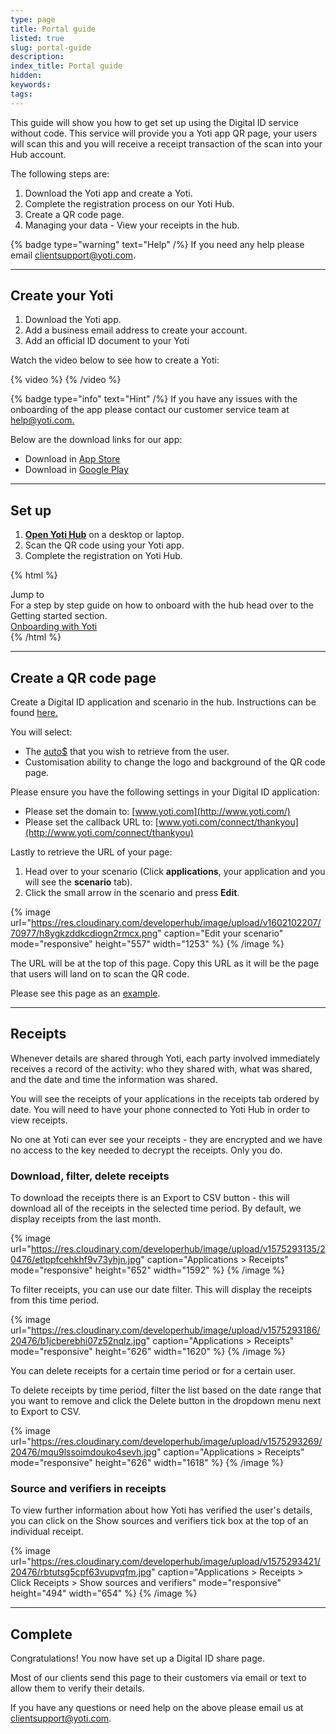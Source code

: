 ```yaml
---
type: page
title: Portal guide
listed: true
slug: portal-guide
description: 
index_title: Portal guide
hidden: 
keywords: 
tags: 
---
```


This guide will show you how to get set up using the Digital ID service without code. This service will provide you a Yoti app QR page, your users will scan this and you will receive a receipt transaction of the scan into your Hub account.

The following steps are:

1. Download the Yoti app and create a Yoti.
2. Complete the registration process on our Yoti Hub.
3. Create a QR code page.
4. Managing your data - View your receipts in the hub.

{% badge type="warning" text="Help" /%} If you need any help please email [clientsupport@yoti.com](mailto:clientsupport@yoti.com).

---

## Create your Yoti

1. Download the Yoti app.
2. Add a business email address to create your account.
3. Add an official ID document to your Yoti

Watch the video below to see how to create a Yoti:

{% video %}
{% /video %}

{% badge type="info" text="Hint" /%} If you have any issues with the onboarding of the app please contact our customer service team at [help@yoti.com.](mailto:help@yoti.com)

Below are the download links for our app:

- Download in [App Store](https://apps.apple.com/gb/app/yoti-your-digital-identity/id983980808)
- Download in [Google Play](https://play.google.com/store/apps/details?id=com.yoti.mobile.android.live&amp;hl=en_GB)

---

## Set up

1. [**Open Yoti Hub**](https://hub.yoti.com/login-organisations) on a desktop or laptop.
2. Scan the QR code using your Yoti app.
3. Complete the registration on Yoti Hub.

{% html %}
<div class="alert-BYS">
   <div class="alert-title" id="BYS">
      Jump to
   </div>
   <div class="alert-text" >
      For a step by step guide on how to onboard with the hub head over to the Getting started section.
   </div>
   <div class="alert-links"> 
      <a  target="_self" href="https://developers.yoti.com/yoti/getting-started"> Onboarding with Yoti </a>
   </div>
</div>
{% /html %}

---

## Create a QR code page

Create a Digital ID application and scenario in the hub. Instructions can be found [here](/yoti-developer-documentation/v6.0/yoti/digital-id/production-keys)[.](https://developers.yoti.com/yoti/production-keys)

You will select: 

- The [auto$](/digital-id/yoti-attributes) that you wish to retrieve from the user.
- Customisation ability to change the logo and background of the QR code page. 

Please ensure you have the following settings in your Digital ID application:

- Please set the domain to: [www.yoti.com](http://www.yoti.com/)
- Please set the callback URL to: [www.yoti.com/connect/thankyou](http://www.yoti.com/connect/thankyou)

Lastly to retrieve the URL of your page:

1. Head over to your scenario (Click **applications**, your application and you will see the **scenario** tab).
2. Click the small arrow in the scenario and press **Edit**.

{% image url="https://res.cloudinary.com/developerhub/image/upload/v1602102207/70977/h8ygkzddkcdiogn2rmcx.png" caption="Edit your scenario" mode="responsive" height="557" width="1253" %}
{% /image %}

The URL will be at the top of this page. Copy this URL as it will be the page that users will land on to scan the QR code.

Please see this page as an [example](https://www.yoti.com/connect/32e513d2-4faa-4179-9c0a-cbbb1a673460/scenarios/97483364-1cf0-41cb-be80-bea4babecf78).

---

## Receipts

Whenever details are shared through Yoti, each party involved immediately receives a record of the activity: who they shared with, what was shared, and the date and time the information was shared.

You will see the receipts of your applications in the receipts tab ordered by date. You will need to have your phone connected to Yoti Hub in order to view receipts.

No one at Yoti can ever see your receipts - they are encrypted and we have no access to the key needed to decrypt the receipts. Only you do.

### Download, filter, delete receipts

To download the receipts there is an Export to CSV button - this will download all of the receipts in the selected time period. By default, we display receipts from the last month.

{% image url="https://res.cloudinary.com/developerhub/image/upload/v1575293135/20476/etlppfcehkhf9v73yhjn.jpg" caption="Applications &gt; Receipts" mode="responsive" height="652" width="1592" %}
{% /image %}

To filter receipts, you can use our date filter. This will display the receipts from this time period.

{% image url="https://res.cloudinary.com/developerhub/image/upload/v1575293186/20476/b1jcberebhi07z52nqlz.jpg" caption="Applications &gt; Receipts" mode="responsive" height="626" width="1620" %}
{% /image %}

You can delete receipts for a certain time period or for a certain user.

To delete receipts by time period, filter the list based on the date range that you want to remove and click the Delete button in the dropdown menu next to Export to CSV.

{% image url="https://res.cloudinary.com/developerhub/image/upload/v1575293269/20476/mqu9lssoimdouko4sevh.jpg" caption="Applications &gt; Receipts" mode="responsive" height="626" width="1618" %}
{% /image %}

### Source and verifiers in receipts

To view further information about how Yoti has verified the user's details, you can click on the Show sources and verifiers tick box at the top of an individual receipt.

{% image url="https://res.cloudinary.com/developerhub/image/upload/v1575293421/20476/rbtutsg5cpf63vupvqfm.jpg" caption="Applications &gt; Receipts &gt; Click Receipts &gt; Show sources and verifiers" mode="responsive" height="494" width="654" %}
{% /image %}

---

## Complete

Congratulations! You now have set up a Digital ID share page.  

Most of our clients send this page to their customers via email or text to allow them to verify their details.

If you have any questions or need help on the above please email us at [clientsupport@yoti.com](mailto:clientsupport@yoti.com).